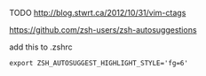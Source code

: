 TODO http://blog.stwrt.ca/2012/10/31/vim-ctags

https://github.com/zsh-users/zsh-autosuggestions

add this to .zshrc

```
export ZSH_AUTOSUGGEST_HIGHLIGHT_STYLE='fg=6'
```
